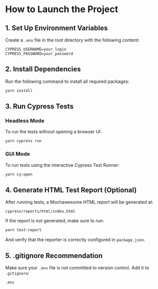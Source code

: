 # How to Launch the Project

## 1. Set Up Environment Variables

Create a `.env` file in the root directory with the following content:

```env
CYPRESS_USERNAME=your_login
CYPRESS_PASSWORD=your_password
```

## 2. Install Dependencies

Run the following command to install all required packages:

```bash
yarn install
```

## 3. Run Cypress Tests

### Headless Mode

To run the tests without opening a browser UI:

```bash
yarn cypress run
```

### GUI Mode

To run tests using the interactive Cypress Test Runner:

```bash
yarn cy:open
```

## 4. Generate HTML Test Report (Optional)

After running tests, a Mochawesome HTML report will be generated at:

```
cypress/reports/html/index.html
```

If the report is not generated, make sure to run:

```bash
yarn test:report
```

And verify that the reporter is correctly configured in `package.json`.

## 5. .gitignore Recommendation

Make sure your `.env` file is not committed to version control. Add it to `.gitignore`:

```gitignore
.env
```